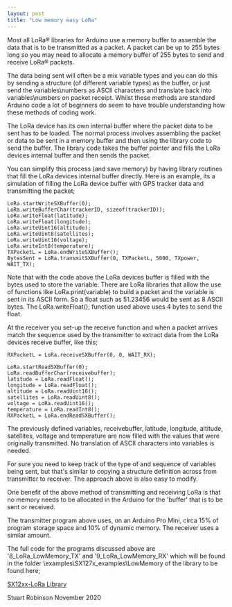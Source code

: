 ```yaml
---
layout: post
title: "Low memory easy LoRa"
---
```


Most all LoRa® libraries for Arduino use a memory buffer to assemble the data that is to be transmitted as a packet. A packet can be up to 255 bytes long so you may need to allocate a memory buffer of 255 bytes to send and receive LoRa® packets. 

The data being sent will often be a mix variable types and you can do this by sending a structure (of different variable types) as the buffer, or just send the variables\numbers as ASCII characters and translate back into variables\numbers on packet receipt. Whilst these methods are standard Arduino code a lot of beginners do seem to have trouble understanding how these methods of coding work. 

The LoRa device has its own internal buffer where the packet data to be sent has to be loaded. The normal process involves assembling the packet or data to be sent in a memory buffer and then using the library code to send the buffer. The library code takes the buffer pointer and fills the LoRa devices internal buffer and then sends the packet. 

You can simplify this process (and save memory) by having library routines that fill the LoRa devices internal buffer directly. Here is an example, its a simulation of filling the LoRa device buffer with GPS tracker data and transmitting the packet;

	LoRa.startWriteSXBuffer(0);
	LoRa.writeBufferChar(trackerID, sizeof(trackerID));
	LoRa.writeFloat(latitude);
	LoRa.writeFloat(longitude);
	LoRa.writeUint16(altitude);
	LoRa.writeUint8(satellites);
	LoRa.writeUint16(voltage);
	LoRa.writeInt8(temperature);
	TXPacketL = LoRa.endWriteSXBuffer();
	BytesSent = LoRa.transmitSXBuffer(0, TXPacketL, 5000, TXpower, WAIT_TX);

Note that with the code above the LoRa devices buffer is filled with the bytes used to store the variable. There are LoRa libraries that allow the use of functions like LoRa.print(variable) to build a packet and the variable is sent in its ASCII form. So a float such as 51.23456 would be sent as 8 ASCII bytes. The LoRa.writeFloat(); function used above uses 4 bytes to send the float.  

At the receiver you set-up the receive function and when a packet arrives match the sequence used by the transmitter to extract data from the LoRa devices receive buffer, like this;

	RXPacketL = LoRa.receiveSXBuffer(0, 0, WAIT_RX);
	
	LoRa.startReadSXBuffer(0);
	LoRa.readBufferChar(receivebuffer);
	latitude = LoRa.readFloat();
	longitude = LoRa.readFloat();
	altitude = LoRa.readUint16();
	satellites = LoRa.readUint8();
	voltage = LoRa.readUint16();
	temperature = LoRa.readInt8();
	RXPacketL = LoRa.endReadSXBuffer(); 

The previously defined variables, receivebuffer, latitude, longitude, altitude, satellites, voltage and temperature are now filled with the values that were originally transmitted. No translation of ASCII characters into variables is needed.

For sure you need to keep track of the type of and sequence of variables being sent, but that's similar to copying a structure definition across from transmitter to receiver. The approach above is also easy to modify. 

One benefit of the above method of transmitting and receiving LoRa is that no memory needs to be allocated in the Arduino for the 'buffer' that is to be sent or received. 

The transmitter program above uses, on an Arduino Pro Mini, circa 15% of program storage space and 10% of dynamic memory. The receiver uses a similar amount.   

The full code for the programs discussed above are '8_LoRa_LowMemory_TX' and '9_LoRa_LowMemory_RX' which will be found in the folder \examples\SX127x_examples\LowMemory of the library to be found here;

[SX12xx-LoRa Library](https://github.com/StuartsProjects/SX12XX-LoRa)

Stuart Robinson
November 2020